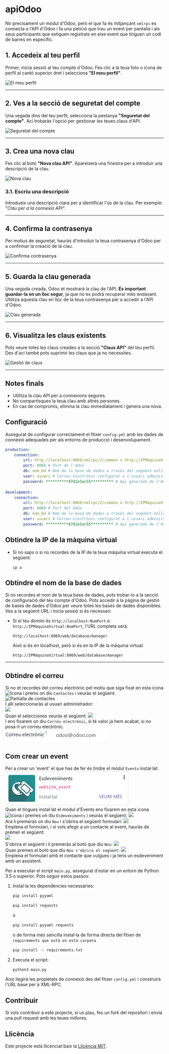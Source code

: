 # apiOdoo
No precisament un mòdul d'Odoo, però el que fa és mitjançant `xmlrpc` es connecta a l'API d'Odoo i fa una petició que trau un event per pantalla i als seus participants que estiguen registrats en eixe event que tinguen un codi de barres en específic.

## 1. Accedeix al teu perfil
Primer, inicia sessió al teu compte d'Odoo. Fes clic a la teua foto o icona de perfil al cantó superior dret i selecciona **"El meu perfil"**.

![El meu perfil](img/elmeuperfil.png)

---

## 2. Ves a la secció de seguretat del compte
Una vegada dins del teu perfil, selecciona la pestanya **"Seguretat del compte"**. Ací trobaràs l'opció per gestionar les teues claus d'API.

![Seguretat del compte](img/seguretat.png)

---

## 3. Crea una nova clau
Fes clic al botó **"Nova clau API"**. Apareixerà una finestra per a introduir una descripció de la clau.

![Nova clau](img/NomClau.png)

### 3.1. Escriu una descripció
Introdueix una descripció clara per a identificar l'ús de la clau. Per exemple: *"Clau per a la connexió API"*.

---

## 4. Confirma la contrasenya
Per motius de seguretat, hauràs d'introduir la teua contrasenya d'Odoo per a confirmar la creació de la clau.

![Confirma contrasenya](img/password.png)

---

## 5. Guarda la clau generada
Una vegada creada, Odoo et mostrarà la clau de l'API. **És important guardar-la en un lloc segur**, ja que no es podrà recuperar més endavant. Utilitza aquesta clau en lloc de la teua contrasenya per a accedir a l'API d'Odoo.

![Clau generada](img/NovaClauCreada.png)

---

## 6. Visualitza les claus existents
Pots veure totes les claus creades a la secció **"Claus API"** del teu perfil. Des d'ací també pots suprimir les claus que ja no necessites.

![Gestió de claus](img/clausAPi.png)

---

## Notes finals
- Utilitza la clau API per a connexions segures.
- No compartisques la teua clau amb altres persones.
- En cas de compromís, elimina la clau immediatament i genera una nova.


## Configuració

Assegurat de configurar correctament el fitxer `config.yml` amb les dades de connexió adequades per als entorns de producció i desenvolupament.
```yaml
production:    
    connection:
        url: http://localhost:8069/xmlrpc/2/common o http://IPMàquinaVirtual:8069/xmlrpc/2/common # localhost si Odoo està en la mateixa màquina i IP de la màquina virtual si està en un sistema diferent.
        port: 8069 # Port de l'Odoo
        db: nom_bd # Nom de la base de dades a través del següent enllaç 
        user: usuari # Correu electrònic configurat a l'usuari administrador d'Odoo
        password: **********47d1e3ac55********** # Api generada de l'Odoo

development:    
    connection:
        url: http://localhost:8069/xmlrpc/2/common o http://IPMàquinaVirtual/xmlrpc/2/common # localhost si Odoo està en la mateixa màquina i IP de la màquina virtual si està en un sistema diferent.
        port: 8069 # Port del Odoo
        db: nom_bd # Nom de la base de dades a través del següent enllaç 
        user: usuari # Correu electrònic configurat a l'usuari administrador d'Odoo
        password: **********47d1e3ac55********** # Api generada de l'Odoo
```
## Obtindre la IP de la màquina virtual
- Si no saps o si no recordes de la IP de la teua màquina virtual executa el següent:
  ```plaintext
  ip a
  ``` 
## Obtindre el nom de la base de dades

Si no recordes el nom de la teua base de dades, pots trobar-lo a la secció de configuració del teu compte d'Odoo. Pots accedir a la pàgina de gestió de bases de dades d'Odoo per veure totes les bases de dades disponibles. Ves a la següent URL i inicia sessió si és necessari:

- Si el teu domini és `http://localhost:NumPort` o `http://IPMàquinaVirtual:NumPort`, l'URL completa serà:
  ```plaintext
  http://localhost:8069/web/database/manager
  ```
  Això si és en localhost, però si és en la IP de la màquina virtual:
  ```plaintext
  http://IPMàquinaVirtual:8069/web/database/manager
  ```
---
## Obtindre el correu
Si no et recordes del correu electrònic pel motiu que siga fixat en esta icona<img src="img/icona.png" alt="Icona"/> i prems on diu `Contactes` i veuràs el següent:
<img src="img/PantallaContactes.png" alt="Pantalla de contactes"/><br>
I allí seleccionaràs al usuari administrador:<br>
<img src="img/UsuariAdmin.png"><br>
Quan el selecciones veuràs el següent:
<img src="img/PantallaUsuariAdmin.png"><br>
I ens fixarem on diu `Correu electrònic`, si té valor ja hem acabat, si no posa-li un correu electrònic.<br>
<img src="img/CorreuElectrònic.png"><br>

## Com crear un event
Per a crear un 'event' el que has de fer és tindre el mòdul `Events` instal·lat:<br>
<img src="img/MòdulEsdeveniments.png"><br>
Quan el tingues instal·lat el mòdul d'Events ens fixarem en esta icona <img src="img/icona.png" alt="Icona"> i premes on diu `Esdeveniments` i veuràs el següent:
<img src="img/PantallaPerAIntroduirEsdeveniments.png"><br>
Ara li premeràs on diu `Nou` i s'obrira el següent formulari:
<img src="img/PantallaEsdeveniments.png"><br>
Emplena el formulari, i si vols afegir a un contacte al event, hauràs de prémer el següent:<br>
<img src="img/Assistents.png"><br>
S'obrira el següent i li premeràs al botó que diu `Nou`:
<img src="img/PantallaPerAIntroduirAssistents.png"><br>
Quan premes el botó que diu `Nou s'obrira el següent`:
<img src="img/PantallaAssistents.png"><br>
Emplena el formulari amb el contacte que vulgues i ja tens un esdeveniment amb un assistent.

Per a executar el script `main.py`, assegurat d'estar en un entorn de Python 3.5 o superior. Pots seguir estos passos:

1. Instal·la les dependències necessàries:
   ```sh
   pip install pyyaml
   ```
   ```sh
   pip install requests
   ``` 
   o
   ```sh
   pip install pyyaml requests
   ```
   o de forma més sencilla instal·la de forma directa del fitxer de `requirements que està en esta carpeta`
   ```sh
   pip install -r requirements.txt
   ```
2. Executa el script:
   ```sh
   python3 main.py
   ```

Això llegirà les propietats de connexió des del fitxer `config.yml` i construirà l'URL base per a XML-RPC.

## Contribuir

Si vols contribuir a este projecte, si us plau, fes un fork del repositori i envia una pull request amb les teues millores.

## Llicència

Este projecte està llicenciat baix la [Llicència MIT](LICENSE).